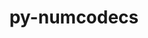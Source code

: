 ---
title: "py-numcodecs"
layout: cache
categories: [package, develop-2023-11-05]
meta: {"versions": ["0.11.0"], "compilers": ["cce@=15.0.1", "gcc@=11.4.0", "oneapi@=2023.2.0"], "oss": ["rhel8", "ubuntu20.04"], "platforms": ["linux"], "targets": ["x86_64_v3", "zen4"], "stacks": ["e4s", "e4s-cray-rhel", "e4s-oneapi", "root"], "num_specs": 3, "num_specs_by_stack": {"e4s-cray-rhel": 1, "root": 3, "e4s": 1, "e4s-oneapi": 1}}
spec_details: [{"hash": "g3t4n4jykg37amw77ivdnlwcqsvo6fb2", "compiler": "cce@=15.0.1", "versions": ["0.11.0"], "os": "rhel8", "platform": "linux", "target": "zen4", "variants": ["build_system=python_pip", "~msgpack"], "stacks": ["e4s-cray-rhel", "root"], "size": "-", "tarball": "https://binaries.spack.io/releases/develop-2023-11-05/build_cache/linux-rhel8-zen4/cce-15.0.1/py-numcodecs-0.11.0/linux-rhel8-zen4-cce-15.0.1-py-numcodecs-0.11.0-g3t4n4jykg37amw77ivdnlwcqsvo6fb2.spack"}, {"hash": "3algacr5ygdrwdzbvldxvqtgyzwe32f3", "compiler": "gcc@=11.4.0", "versions": ["0.11.0"], "os": "ubuntu20.04", "platform": "linux", "target": "x86_64_v3", "variants": ["build_system=python_pip", "~msgpack"], "stacks": ["root", "e4s"], "size": "-", "tarball": "https://binaries.spack.io/releases/develop-2023-11-05/build_cache/linux-ubuntu20.04-x86_64_v3/gcc-11.4.0/py-numcodecs-0.11.0/linux-ubuntu20.04-x86_64_v3-gcc-11.4.0-py-numcodecs-0.11.0-3algacr5ygdrwdzbvldxvqtgyzwe32f3.spack"}, {"hash": "5bhwcrfoogbjnb7jfzcu7kylixpay4t3", "compiler": "oneapi@=2023.2.0", "versions": ["0.11.0"], "os": "ubuntu20.04", "platform": "linux", "target": "x86_64_v3", "variants": ["build_system=python_pip", "~msgpack"], "stacks": ["e4s-oneapi", "root"], "size": "-", "tarball": "https://binaries.spack.io/releases/develop-2023-11-05/build_cache/linux-ubuntu20.04-x86_64_v3/oneapi-2023.2.0/py-numcodecs-0.11.0/linux-ubuntu20.04-x86_64_v3-oneapi-2023.2.0-py-numcodecs-0.11.0-5bhwcrfoogbjnb7jfzcu7kylixpay4t3.spack"}]
---